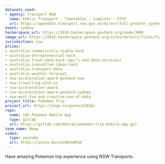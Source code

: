 ```yaml
---
datasets_used:
- agency: Transport NSW
  name: Public Transport - Timetables - Complete - GTFS
  url: https://opendata.transport.nsw.gov.au/direct/full_greater_sydney_gtfs_static.zip
event: sydney
hackerspace_url: https://2016.hackerspace.govhack.org/node/3006
image_url: https://2016.hackerspace.govhack.org/sites/default/files/field/image/screen%20shot%202016-07-31%20at%206.56.45%20pm.png
jurisdiction: nsw
prizes:
- australia-commerically-viable-hack
- australia-entrepreneurial-hack
- australia-fresh-data-hack-(api’s-and-data-services)
- australia-innovative-ideas-hack
- australia-transport-data
- australia-weather-forecast
- nsw-acceleration-award-govhack-nsw
- nsw-travelling-with-us
- nsw-acceleration-award
- nsw-acceleration-award-govhack-sydney
- nsw-most-fun-and-creative-use-of-data
project_title: Pokemon Trip
project_url: https://neap.co/govhack2016/
repo:
  name: iOS Pokemon Mobile App
  type: gitlab
  url: https://gitlab.com/bberak/pokemon-trip-mobile-app.git
team_name: Neap
video:
  type: youtube
  url: https://youtu.be/usU4BvUAR3k
---
```


Have amazing Pokemon trip experience using NSW Transports.